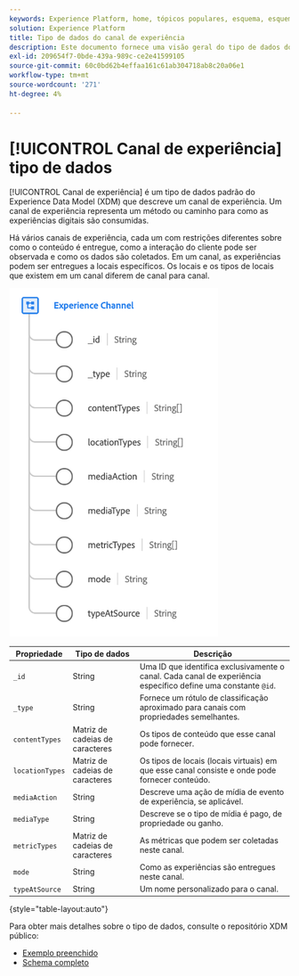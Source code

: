 ```yaml
---
keywords: Experience Platform, home, tópicos populares, esquema, esquema, XDM, campos, esquemas, esquemas, esquemas, detalhes da página da Web, tipo de dados, tipo de dados, tipo de dados, página da Web
solution: Experience Platform
title: Tipo de dados do canal de experiência
description: Este documento fornece uma visão geral do tipo de dados do Experience Channel Experience Data Model (XDM).
exl-id: 209654f7-0bde-439a-989c-ce2e41599105
source-git-commit: 60c0bd62b4effaa161c61ab304718ab8c20a06e1
workflow-type: tm+mt
source-wordcount: '271'
ht-degree: 4%

---
```


# [!UICONTROL Canal de experiência] tipo de dados

[!UICONTROL Canal de experiência] é um tipo de dados padrão do Experience Data Model (XDM) que descreve um canal de experiência. Um canal de experiência representa um método ou caminho para como as experiências digitais são consumidas.

Há vários canais de experiência, cada um com restrições diferentes sobre como o conteúdo é entregue, como a interação do cliente pode ser observada e como os dados são coletados. Em um canal, as experiências podem ser entregues a locais específicos. Os locais e os tipos de locais que existem em um canal diferem de canal para canal.

![](../images/data-types/experience-channel.png)

| Propriedade | Tipo de dados | Descrição |
| --- | --- | --- |
| `_id` | String | Uma ID que identifica exclusivamente o canal. Cada canal de experiência específico define uma constante `@id`. |
| `_type` | String | Fornece um rótulo de classificação aproximado para canais com propriedades semelhantes. |
| `contentTypes` | Matriz de cadeias de caracteres | Os tipos de conteúdo que esse canal pode fornecer. |
| `locationTypes` | Matriz de cadeias de caracteres | Os tipos de locais (locais virtuais) em que esse canal consiste e onde pode fornecer conteúdo. |
| `mediaAction` | String | Descreve uma ação de mídia de evento de experiência, se aplicável. |
| `mediaType` | String | Descreve se o tipo de mídia é pago, de propriedade ou ganho. |
| `metricTypes` | Matriz de cadeias de caracteres | As métricas que podem ser coletadas neste canal. |
| `mode` | String | Como as experiências são entregues neste canal. |
| `typeAtSource` | String | Um nome personalizado para o canal. |

{style=&quot;table-layout:auto&quot;}

Para obter mais detalhes sobre o tipo de dados, consulte o repositório XDM público:

* [Exemplo preenchido](https://github.com/adobe/xdm/blob/master/components/datatypes/channels/channel.example.1.json)
* [Schema completo](https://github.com/adobe/xdm/blob/master/components/datatypes/channels/channel.schema.json)
